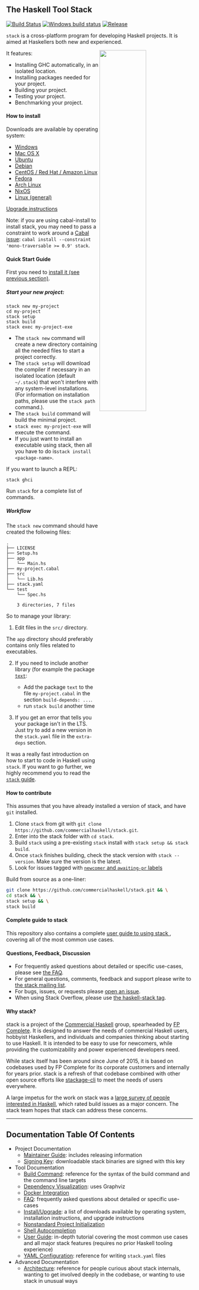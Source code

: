 ## The Haskell Tool Stack

[![Build Status](https://travis-ci.org/commercialhaskell/stack.svg?branch=master)](https://travis-ci.org/commercialhaskell/stack)
[![Windows build status](https://ci.appveyor.com/api/projects/status/github/commercialhaskell/stack)](https://ci.appveyor.com/project/snoyberg/stack)
[![Release](https://img.shields.io/github/release/commercialhaskell/stack.svg)](https://github.com/commercialhaskell/stack/releases)

`stack` is a cross-platform program for developing Haskell
projects. It is aimed at Haskellers both new and experienced.

<img src="http://i.imgur.com/WW69oTj.gif" width="50%" align="right">

It features:

* Installing GHC automatically, in an isolated location.
* Installing packages needed for your project.
* Building your project.
* Testing your project.
* Benchmarking your project.

#### How to install

Downloads are available by operating system:

* [Windows](https://github.com/commercialhaskell/stack/blob/release/doc/install_and_upgrade.md#windows)
* [Mac OS X](https://github.com/commercialhaskell/stack/blob/release/doc/install_and_upgrade.md#mac-os-x)
* [Ubuntu](https://github.com/commercialhaskell/stack/blob/release/doc/install_and_upgrade.md#ubuntu)
* [Debian](https://github.com/commercialhaskell/stack/blob/release/doc/install_and_upgrade.md#debian)
* [CentOS / Red Hat / Amazon Linux](https://github.com/commercialhaskell/stack/blob/release/doc/install_and_upgrade.md#centos--red-hat--amazon-linux)
* [Fedora](https://github.com/commercialhaskell/stack/blob/release/doc/install_and_upgrade.md#fedora)
* [Arch Linux](https://github.com/commercialhaskell/stack/blob/release/doc/install_and_upgrade.md#arch-linux)
* [NixOS](https://github.com/commercialhaskell/stack/blob/release/doc/install_and_upgrade.md#nixos)
* [Linux (general)](https://github.com/commercialhaskell/stack/blob/release/doc/install_and_upgrade.md#linux)

[Upgrade instructions](https://github.com/commercialhaskell/stack/blob/release/doc/install_and_upgrade.md#upgrade)

Note: if you are using cabal-install to install stack, you may need to pass a
constraint to work around a
[Cabal issue](https://github.com/haskell/cabal/issues/2759): `cabal install
--constraint 'mono-traversable >= 0.9' stack`.

#### Quick Start Guide

First you need to [install it (see previous section)](#how-to-install).

##### Start your new project:

~~~ {.bash}
stack new my-project
cd my-project
stack setup
stack build
stack exec my-project-exe
~~~

- The `stack new` command will create a new directory containing all
the needed files to start a project correctly.
- The `stack setup` will download the compiler if necessary in an isolated
  location (default `~/.stack`) that won't interfere with any system-level
  installations. (For information on installation paths, please use the `stack
  path` command.).
- The `stack build` command will build the minimal project.
- `stack exec my-project-exe` will execute the command.
- If you just want to install an executable using stack, then all you have to do
is`stack install <package-name>`.

If you want to launch a REPL:

~~~ {.bash}
stack ghci
~~~


Run `stack` for a complete list of commands.

##### Workflow

The `stack new` command should have created the following files:

~~~
.
├── LICENSE
├── Setup.hs
├── app
│   └── Main.hs
├── my-project.cabal
├── src
│   └── Lib.hs
├── stack.yaml
└── test
    └── Spec.hs

    3 directories, 7 files
~~~

So to manage your library:

1. Edit files in the `src/` directory.

The `app` directory should preferably contains only files related to
executables.

2. If you need to include another library (for example the package [`text`](https://hackage.haskell.org/package/text):

   - Add the package `text` to the file `my-project.cabal`
     in the section `build-depends: ...`.
   - run `stack build` another time

3. If you get an error that tells you your package isn't in the LTS.
   Just try to add a new version in the `stack.yaml` file in the `extra-deps` section.

It was a really fast introduction on how to start to code in Haskell using `stack`.
If you want to go further, we highly recommend you to read the [`stack` guide](https://github.com/commercialhaskell/stack/blob/master/doc/GUIDE.md).

#### How to contribute

This assumes that you have already installed a version of stack, and have `git`
installed.

1. Clone `stack` from git with
   `git clone https://github.com/commercialhaskell/stack.git`.
2. Enter into the stack folder with `cd stack`.
3. Build `stack` using a pre-existing `stack` install with
   `stack setup && stack build`.
4. Once `stack` finishes building, check the stack version with
   `stack --version`. Make sure the version is the latest.
5. Look for issues tagged with
   [`newcomer` and `awaiting-pr` labels](https://github.com/commercialhaskell/stack/issues?q=is%3Aopen+is%3Aissue+label%3Anewcomer+label%3A%22awaiting+pr%22)

Build from source as a one-liner:

```bash
git clone https://github.com/commercialhaskell/stack.git && \
cd stack && \
stack setup && \
stack build
```

#### Complete guide to stack

This repository also contains a complete [user guide to using stack
](https://github.com/commercialhaskell/stack/blob/release/doc/GUIDE.md), covering all of the most common use cases.


#### Questions, Feedback, Discussion

* For frequently asked questions about detailed or specific use-cases, please
  see [the FAQ](https://github.com/commercialhaskell/stack/blob/release/doc/faq.md).
* For general questions, comments, feedback and support please write
  to [the stack mailing list](https://groups.google.com/d/forum/haskell-stack).
* For bugs, issues, or requests please
  [open an issue](https://github.com/commercialhaskell/stack/issues/new).
* When using Stack Overflow, please use [the haskell-stack
  tag](http://stackoverflow.com/questions/tagged/haskell-stack).

#### Why stack?

stack is a project of the [Commercial Haskell](http://commercialhaskell.com/)
group, spearheaded by [FP Complete](https://www.fpcomplete.com/). It is
designed to answer the needs of commercial Haskell users, hobbyist Haskellers,
and individuals and companies thinking about starting to use Haskell. It is
intended to be easy to use for newcomers, while providing the customizability
and power experienced developers need.

While stack itself has been around since June of 2015, it is based on codebases
used by FP Complete for its corporate customers and internally for years prior.
stack is a refresh of that codebase combined with other open source efforts
like [stackage-cli](https://github.com/fpco/stackage-cli) to meet the needs of
users everywhere.

A large impetus for the work on stack was a [large survey of people interested
in
Haskell](https://www.fpcomplete.com/blog/2015/05/thousand-user-haskell-survey),
which rated build issues as a major concern. The stack team hopes that stack
can address these concerns.

<hr>

## Documentation Table Of Contents

* Project Documentation
    * [Maintainer Guide](https://github.com/commercialhaskell/stack/blob/release/doc/MAINTAINER_GUIDE.md): includes releasing information
    * [Signing Key](https://github.com/commercialhaskell/stack/blob/release/doc/SIGNING_KEY.md): downloadable stack binaries are signed
      with this key
* Tool Documentation
    * [Build Command](https://github.com/commercialhaskell/stack/blob/release/doc/build_command.md): reference for the syntax of the
      build command and the command line targets
    * [Dependency Visualization](https://github.com/commercialhaskell/stack/blob/release/doc/dependency_visualization.md): uses Graphviz
    * [Docker Integration](https://github.com/commercialhaskell/stack/blob/release/doc/docker_integration.md)
    * [FAQ](https://github.com/commercialhaskell/stack/blob/release/doc/faq.md): frequently asked questions about detailed or specific
      use-cases
    * [Install/Upgrade](https://github.com/commercialhaskell/stack/blob/release/doc/install_and_upgrade.md): a list of downloads
      available by operating system, installation instructions, and upgrade
      instructions
    * [Nonstandard Project Initialization](https://github.com/commercialhaskell/stack/blob/release/doc/nonstandard_project_init.md)
    * [Shell Autocompletion](https://github.com/commercialhaskell/stack/blob/release/doc/shell_autocompletion.md)
    * [User Guide](https://github.com/commercialhaskell/stack/blob/release/doc/GUIDE.md): in-depth tutorial covering the most common use
      cases and all major stack features (requires no prior Haskell tooling
      experience)
    * [YAML Configuration](https://github.com/commercialhaskell/stack/blob/release/doc/yaml_configuration.md): reference for writing
      `stack.yaml` files
* Advanced Documentation
    * [Architecture](https://github.com/commercialhaskell/stack/blob/release/doc/architecture.md): reference for people curious about
      stack internals, wanting to get involved deeply in the codebase, or
      wanting to use stack in unusual ways
